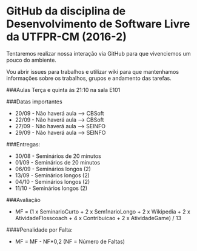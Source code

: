 # GitHub da disciplina de Desenvolvimento de Software Livre da UTFPR-CM (2016-2)

Tentaremos realizar nossa interação via GitHub para que vivenciemos um pouco do ambiente.

Vou abrir issues para trabalhos e utilizar wiki para que mantenhamos informações sobre os trabalhos, grupos e andamento das tarefas.

###Aulas
Terça e quinta às 21:10 na sala E101

###Datas importantes
* 20/09 - Não haverá aula --> CBSoft
* 22/09 - Não haverá aula --> CBSoft
* 27/09 - Não haverá aula --> SEINFO
* 29/09 - Não haverá aula --> SEINFO

###Entregas:
* 30/08 - Seminários de 20 minutos
* 01/09 - Seminários de 20 minutos
* 06/09 - Seminários longos (2)
* 13/09 - Seminários longos (2)
* 04/10 - Seminários longos (2)
* 11/10 - Seminários longos (2)

###Avaliação

* MF = (1 x SeminarioCurto + 2 x Sem1narioLongo + 2 x Wikipedia + 2 x AtividadeFlosscoach + 4 x Contribuicao + 2 x       AtividadeGame) / 13  

####Penalidade por Falta:
* MF = MF - NF*0,2 (NF = Número de Faltas)
